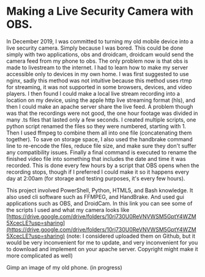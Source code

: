 # Making a Live Security Camera with OBS.

In December 2019, I was committed to turning my old mobile device into a live security camera. Simply because I was bored. This could be done simply with two applications, obs and droidcam, droidcam would send the camera feed from my phone to obs. The only problem now is that obs is made to livestream to the internet. I had to learn how to make my server accessible only to devices in my own home. I was first suggested to use nginx, sadly this method was not intuitive because this method uses rtmp for streaming, it was not supported in some browsers, devices, and video players. I then found I could make a local live stream recording into a location on my device, using the apple http live streaming format (hls), and then I could make an apache server share the live feed. A problem though was that the recordings were not good, the one hour footage was divided in many .ts files that lasted only a few seconds. I created multiple scripts, one python script renamed the files so they were numbered, starting with 1. Then I used ffmpeg to combine them all into one file (concatenating them together). To save on storage space, I also used the handbrake command line to re-encode the files, reduce file size, and make sure they don't suffer any compatibility issues. Finally a final command is executed to rename the finished video file into something that includes the date and time it was recorded. This is done every few hours by a script that OBS opens when the recording stops, though if I preferred I could make it so it happens every day at 2:00am (for storage and testing purposes, it's every few hours).

This project involved PowerShell, Python, HTML5, and Bash knowledge. It also used cli software such as FFMPEG, and HandBrake. And used gui applications such as OBS, and DroidCam. In this link you can see some of the scripts I used and what my camera looks like [https://drive.google.com/drive/folders/10rj730U0ReVNVWSM5GptY4WZM5XcecLE?usp=sharing](https://drive.google.com/drive/folders/10rj730U0ReVNVWSM5GptY4WZM5XcecLE?usp=sharing) (note: I considered uploaded them on Github, but it would be very inconvenient for me to update, and very inconvenient for you to download and implement on your apache server. Copyright might make it more complicated as well)

Gimp an image of my old phone. (in progress)
